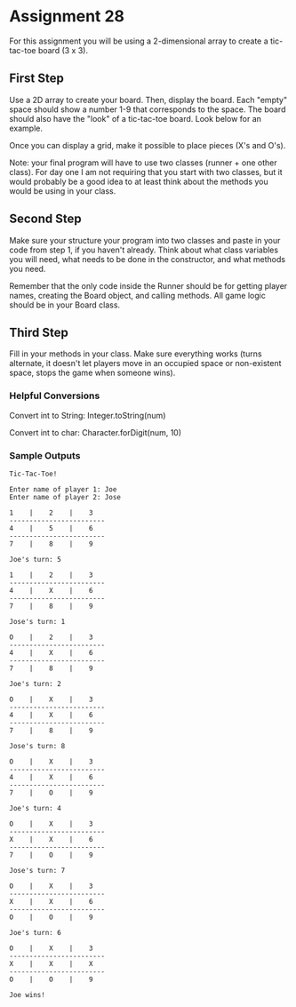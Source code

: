# Assignment 28

For this assignment you will be using a 2-dimensional array to create a tic-tac-toe board (3 x 3).

## First Step

Use a 2D array to create your board. Then, display the board. Each "empty" space should show a number 1-9 that corresponds to the space.
The board should also have the "look" of a tic-tac-toe board. Look below for an example.

Once you can display a grid, make it possible to place pieces (X's and O's).

Note: your final program will have to use two classes (runner + one other class). For day one I am not requiring that you start with two classes,
but it would probably be a good idea to at least think about the methods you would be using in your class.

## Second Step

Make sure your structure your program into two classes and paste in your code from step 1, if you haven't already. Think about what class variables you will need, what needs to
be done in the constructor, and what methods you need.

Remember that the only code inside the Runner should be for getting player names, creating the Board object, and calling methods. All game logic should be in your Board class.

## Third Step

Fill in your methods in your class. Make sure everything works (turns alternate, it doesn't let players move in an occupied space or non-existent space, stops the game when someone wins).

### Helpful Conversions

Convert int to String: Integer.toString(num)

Convert int to char: Character.forDigit(num, 10)

### Sample Outputs

```
Tic-Tac-Toe!

Enter name of player 1: Joe
Enter name of player 2: Jose

1    |    2    |    3    
------------------------
4    |    5    |    6    
------------------------
7    |    8    |    9    

Joe's turn: 5

1    |    2    |    3    
------------------------
4    |    X    |    6    
------------------------
7    |    8    |    9    

Jose's turn: 1

O    |    2    |    3    
------------------------
4    |    X    |    6    
------------------------
7    |    8    |    9    

Joe's turn: 2

O    |    X    |    3    
------------------------
4    |    X    |    6    
------------------------
7    |    8    |    9    

Jose's turn: 8

O    |    X    |    3    
------------------------
4    |    X    |    6    
------------------------
7    |    O    |    9    

Joe's turn: 4

O    |    X    |    3    
------------------------
X    |    X    |    6    
------------------------
7    |    O    |    9    

Jose's turn: 7

O    |    X    |    3    
------------------------
X    |    X    |    6    
------------------------
O    |    O    |    9    

Joe's turn: 6

O    |    X    |    3    
------------------------
X    |    X    |    X    
------------------------
O    |    O    |    9  

Joe wins!
```

